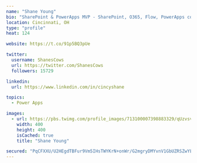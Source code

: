 ```yaml
---
name: "Shane Young"
bio: "SharePoint & PowerApps MVP - SharePoint, O365, Flow, PowerApps consulting? @PowerApps911 | Pure Snark? You found it."
location: Cincinnati, OH
type: "profile"
heat: 124

website: https://t.co/91p5BQ3pUe

twitter:
  username: ShanesCows
  url: https://twitter.com/ShanesCows
  followers: 15729

linkedin:
  url: https://www.linkedin.com/in/cincyshane

topics:
  - Power Apps

images:
  - url: https://pbs.twimg.com/profile_images/713100007398883329/qUzvsvQ3_400x400.jpg
    width: 400
    height: 400
    isCached: true
    title: "Shane Young"

secured: "PqCFXXU/U2HEgdTBFur9Vm5IHsTWYKrN+onWr/G2mgryDMYvnV1GbUZRSZwYLrSlIr0wua0r0jWr/AfXRerm6ArZ4LmNA+xP4GC0A+JFHIYYWcS0+bSXUvilkABm6rzF1Ze8lexYFsRVfq8qUJBgzd/7CrfOcETAXXeGWgoa029IP9mGHZ07BoXyaZj1psTchc4uwtgJm9istrDsCuOZNsTr3qeFcy+bmqWUohCrf2ITaMMjzqbnqlsjHnFIjk3Prhi7i386qkQihOxiWrNwEoCiaAk8wFNzpBfmNw5/fauMKwiIvnVCKahZM4b988FdQwIO7VwTWN6souGm0qCvzGBSQDDwDJ4HVstCLOQ9zPNTb4gISg8NKtbA+boOoJ1uEo4l4gpOwbMnlc+KJ9pWm92mzOevcL2T6Fh4pXrMPME=;B593sU8yKkGm1bQqugQ9FA=="
---
```


